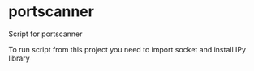 # portscanner
Script for portscanner

To run script from this project you need to import socket and install IPy library
